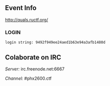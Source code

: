 Event Info
----------

http://quals.ructf.org/


### LOGIN

    login string: 9492f949ee24aed1b63e94a3afb1480d


Colaborate on IRC
-----------------

*Server:* irc.freenode.net:6667

*Channel:* #phx2600.ctf

